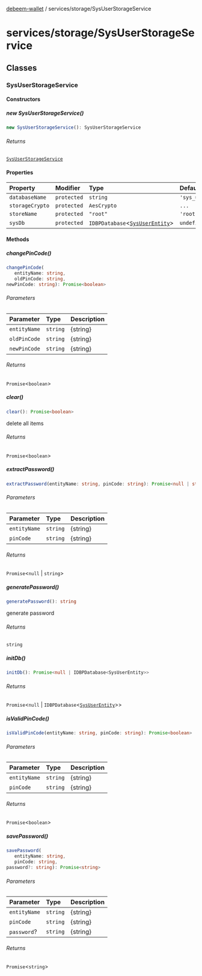 [debeem-wallet](../../README.md) / services/storage/SysUserStorageService

# services/storage/SysUserStorageService

## Classes

### SysUserStorageService

#### Constructors

##### new SysUserStorageService()

```ts
new SysUserStorageService(): SysUserStorageService
```

###### Returns

[`SysUserStorageService`](SysUserStorageService.md#sysuserstorageservice)

#### Properties

| Property | Modifier | Type | Default value |
| :------ | :------ | :------ | :------ |
| `databaseName` | `protected` | `string` | `'sys_user_entity'` |
| `storageCrypto` | `protected` | `AesCrypto` | `...` |
| `storeName` | `protected` | `"root"` | `'root'` |
| `sysDb` | `protected` | `IDBPDatabase`\<[`SysUserEntity`](../../entities/SysUserEntity.md#sysuserentity)\> | `undefined` |

#### Methods

##### changePinCode()

```ts
changePinCode(
   entityName: string, 
   oldPinCode: string, 
newPinCode: string): Promise<boolean>
```

###### Parameters

| Parameter | Type | Description |
| :------ | :------ | :------ |
| `entityName` | `string` | {string} |
| `oldPinCode` | `string` | {string} |
| `newPinCode` | `string` | {string} |

###### Returns

`Promise`\<`boolean`\>

##### clear()

```ts
clear(): Promise<boolean>
```

delete all items

###### Returns

`Promise`\<`boolean`\>

##### extractPassword()

```ts
extractPassword(entityName: string, pinCode: string): Promise<null | string>
```

###### Parameters

| Parameter | Type | Description |
| :------ | :------ | :------ |
| `entityName` | `string` | {string} |
| `pinCode` | `string` | {string} |

###### Returns

`Promise`\<`null` \| `string`\>

##### generatePassword()

```ts
generatePassword(): string
```

generate password

###### Returns

`string`

##### initDb()

```ts
initDb(): Promise<null | IDBPDatabase<SysUserEntity>>
```

###### Returns

`Promise`\<`null` \| `IDBPDatabase`\<[`SysUserEntity`](../../entities/SysUserEntity.md#sysuserentity)\>\>

##### isValidPinCode()

```ts
isValidPinCode(entityName: string, pinCode: string): Promise<boolean>
```

###### Parameters

| Parameter | Type | Description |
| :------ | :------ | :------ |
| `entityName` | `string` | {string} |
| `pinCode` | `string` | {string} |

###### Returns

`Promise`\<`boolean`\>

##### savePassword()

```ts
savePassword(
   entityName: string, 
   pinCode: string, 
password?: string): Promise<string>
```

###### Parameters

| Parameter | Type | Description |
| :------ | :------ | :------ |
| `entityName` | `string` | {string} |
| `pinCode` | `string` | {string} |
| `password`? | `string` | {string} |

###### Returns

`Promise`\<`string`\>
